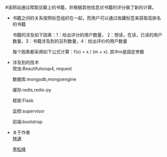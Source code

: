 #该网站通过爬取豆瓣上的书籍，并根据其他信息对书籍的评分做了新的计算。

*   书籍之间的关系按照标签组织在一起，而用户可以通过收藏标签来获取高排名的书籍<br>

    书籍的涉及如下因素：1：给出评分的用户数量， 2：想读，在读，已读的用户数量，3：书籍涉及到的豆列数量，4：给出评价的用户数量<br>

    每个因素都采用如下公式计算：f(x) = x / (m + x). 其中m是固定参数<br>

*   涉及到的技术<br>
    爬虫:Beautifulsoup4, request<br>

    数据库:mongodb,mongoengine<br>

    缓存:redis,redis-py<br>

    框架:Flask<br>

    监控:supervisor<br>

    前端:bootstrap<br>

*   关于作者<br>
    [林通](https://www.github.com/hellolintong)<br>

    [李松峰](https://github.com/lisongfeng9213)<br>